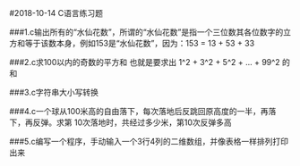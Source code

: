#2018-10-14 C语言练习题

###1.c输出所有的“水仙花数”，所谓的“水仙花数”是指一个三位数其各位数字的立方和等于该数本身，例如153是“水仙花数”，因为：153 = 13 + 53 + 33

###2.c求100以内的奇数的平方和 也就是要求出 1^2 + 3^2 + 5^2 + ... + 99^2  的和

###3.c字符串大小写转换

###4.c一个球从100米高的自由落下，每次落地后反跳回原高度的一半，再落下，再反弹。求第 10次落地时，共经过多少米，第10次反弹多高

###5.c编写一个程序，手动输入一个3行4列的二维数组，并像表格一样排列打印出来
